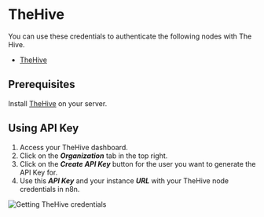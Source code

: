 # TheHive

You can use these credentials to authenticate the following nodes with The Hive.

- [TheHive](/integrations/builtin/app-nodes/n8n-nodes-base.theHive/)

## Prerequisites

Install [TheHive](https://github.com/TheHive-Project/TheHiveDocs/blob/master/installation/install-guide.md) on your server.

## Using API Key

1. Access your TheHive dashboard.
2. Click on the ***Organization*** tab in the top right.
3. Click on the ***Create API Key*** button for the user you want to generate the API Key for.
4. Use this ***API Key*** and your instance ***URL*** with your TheHive node credentials in n8n.

![Getting TheHive credentials](/_images/integrations/builtin/credentials/thehive/using-api.gif)
